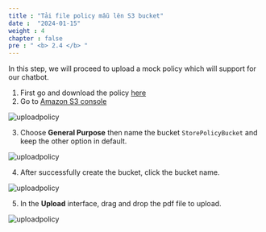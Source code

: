 ```yaml
---
title : "Tải file policy mẫu lên S3 bucket"
date :  "2024-01-15" 
weight : 4 
chapter : false
pre : " <b> 2.4 </b> "
---
```


In this step, we will proceed to upload a mock policy which will support for our chatbot.

1. First go and download the policy [here](https://drive.google.com/file/d/1NPL0WCl_c5BxbbN__UT5oxIgjLutq_wy/view?usp=sharing)
2. Go to [Amazon S3 console](https://console.aws.amazon.com/s3)

![uploadpolicy](/images/2.prerequisite/StorePolicytoS32.1.png)

3. Choose **General Purpose** then name the bucket ``StorePolicyBucket`` and keep the other option in default.

![uploadpolicy](/images/2.prerequisite/StorePolicytoS32.2.png)

4. After successfully create the bucket, click the bucket name.

![uploadpolicy](/images/2.prerequisite/StorePolicytoS32.3.png)

5. In the **Upload** interface, drag and drop the pdf file to upload.

![uploadpolicy](/images/2.prerequisite/StorePolicytoS32.4.png)

